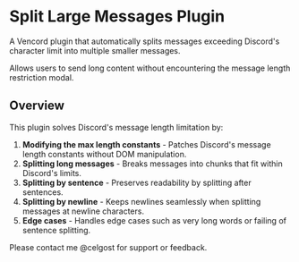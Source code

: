 # Split Large Messages Plugin

A Vencord plugin that automatically splits messages exceeding Discord's character limit into multiple smaller messages.

Allows users to send long content without encountering the message length restriction modal.

## Overview

This plugin solves Discord's message length limitation by:
1. **Modifying the max length constants** - Patches Discord's message length constants without DOM manipulation.
2. **Splitting long messages** - Breaks messages into chunks that fit within Discord's limits.
3. **Splitting by sentence** - Preserves readability by splitting after sentences.
4. **Splitting by newline** - Keeps newlines seamlessly when splitting messages at newline characters.
5. **Edge cases** - Handles edge cases such as very long words or failing of sentence splitting.

Please contact me @celgost for support or feedback.
